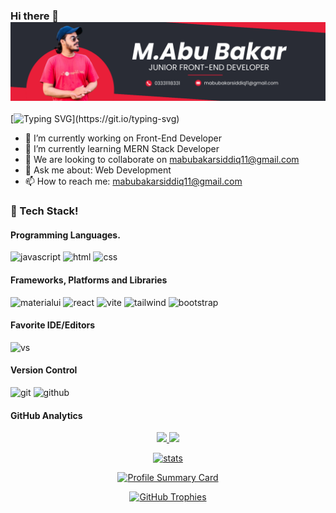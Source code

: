 ### Hi there 👋 ![M.Abu Bakar](https://github.com/mabubakarsiddiq11/mabubakarsiddiq11/blob/main/LinkedIn%20banner.png)

[![Typing SVG](https://readme-typing-svg.herokuapp.com?font=Fira+Code&weight=700&size=32&pause=1000&color=F70000&width=450&lines=Front-End+Developer!)](https://git.io/typing-svg)

- 🔭 I’m currently working on Front-End Developer
- 🌱 I’m currently learning MERN Stack Developer
- 👯 We are looking to collaborate on mabubakarsiddiq11@gmail.com
- 💬 Ask me about: Web Development
- 📫 How to reach me: mabubakarsiddiq11@gmail.com

### 🔆 Tech Stack!
#### Programming Languages.
![javascript](https://skillicons.dev/icons?i=javascript)
![html](https://skillicons.dev/icons?i=html)
![css](https://skillicons.dev/icons?i=css)

#### Frameworks, Platforms and Libraries
![materialui](https://skillicons.dev/icons?i=materialui)
![react](https://skillicons.dev/icons?i=react)
![vite](https://skillicons.dev/icons?i=vite)
![tailwind](https://skillicons.dev/icons?i=tailwind)
![bootstrap](https://skillicons.dev/icons?i=bootstrap)

#### Favorite IDE/Editors
![vs](https://skillicons.dev/icons?i=vscode)

#### Version Control
![git](https://skillicons.dev/icons?i=git)
![github](https://skillicons.dev/icons?i=github)

#### GitHub Analytics
<p align="center">
  <a href="https://github.com/mabubakarsiddiq11">
    <img height="180em" src="https://github-readme-stats-eight-theta.vercel.app/api?username=mabubakarsiddiq11&show_icons=true&theme-algolia&include_all_commits=truecount_private=true"/>
    <img height="180em" src="https://github-readme-stats-eight-theta.vercel.app/api/top-langs/?username=mabubakarsiddiq11&layout=compact&langs_count=8&theme=algolia"/>
</p>


<p align="center">
  <a href="https://github.com/mabubakarsiddiq11">
    <img src="https://github-stats-alpha.vercel.app/api/?username=mabubakarsiddiq11&cc=333333&tc=ffffff&ic=4B8BDA" alt="stats"/>
</p>

<p align="center">
    <img src="https://github-profile-summary-cards.vercel.app/api/cards/profile-details?username=mabubakarsiddiq11&theme=algolia" alt="Profile Summary Card"/>
</p>
<p align="center">
    <img src="https://github-profile-trophy.vercel.app/?username=mabubakarsiddiq11&theme=tokyonight" alt="GitHub Trophies"/>
</p>
